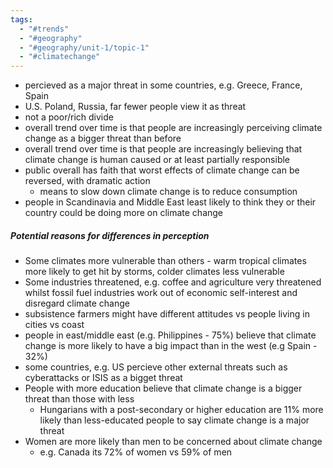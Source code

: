 ```yaml
---
tags:
  - "#trends"
  - "#geography"
  - "#geography/unit-1/topic-1"
  - "#climatechange"
---
```


- percieved as a major threat in some countries, e.g. Greece, France, Spain
- U.S. Poland, Russia, far fewer people view it as threat
- not a poor/rich divide
- overall trend over time is that people are increasingly perceiving climate change as a bigger threat than before
- overall trend over time is that people are increasingly believing that climate change is human caused or at least partially responsible
- public overall has faith that worst effects of climate change can be reversed, with dramatic action
	- means to slow down climate change is to reduce consumption
- people in Scandinavia and Middle East least likely to think they or their country could be doing more on climate change


##### Potential reasons for differences in perception
- Some climates more vulnerable than others - warm tropical climates more likely to get hit by storms, colder climates less vulnerable
- Some industries threatened, e.g. coffee and agriculture very threatened whilst fossil fuel industries work out of economic self-interest and disregard climate change
- subsistence farmers might have different attitudes vs people living in cities vs coast 
- people in east/middle east (e.g. Philippines - 75%) believe that climate change is more likely to have a big impact than in the west (e.g Spain - 32%)
- some countries, e.g. US percieve other external threats such as cyberattacks or ISIS as a bigget threat 
- People with more education believe that climate change is a bigger threat than those with less
	- Hungarians with a post-secondary or higher education are 11% more likely than less-educated people to say climate change is a major threat
- Women are more likely than men to be concerned about climate change
	- e.g. Canada its 72% of women vs 59% of men